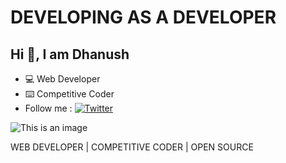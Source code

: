 # DEVELOPING AS A DEVELOPER
## Hi :wave:, I am Dhanush
- :computer: Web Developer
- :keyboard: Competitive Coder
- Follow me : [![Twitter](https://img.shields.io/twitter/url/https/twitter.com/YDhanush8.svg?style=social&label=Follow%20%40YDhanush)](https://twitter.com/YDhanush8)

![This is an image](https://s3-us-west-2.amazonaws.com/robogarden-new/Articles/upload/blogs/lg-leverage-of-coding.jpg)


WEB DEVELOPER | COMPETITIVE CODER | OPEN SOURCE
